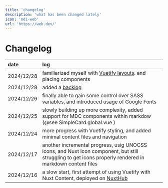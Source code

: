 ```yaml
---
title: 'changelog'
description: 'what has been changed lately'
icon: 'mdi-web'
url: 'https://web.dev/'
---
```


# Changelog


| date | log |
| :-- | :-- |
| 2024/12/28 | familiarized myself with [Vuetify layouts](https://vuetifyjs.com/en/features/application-layout/#placing-components). and placing components |
| 2024/12/28 | added a [backlog](/meta/backlog) |
| 2024/12/26 | finally able to gain some control over SASS variables, and introduced usage of Google Fonts |
| 2024/12/25 | slowly building up more complexity, added support for MDC components within markdow (@see SimpleCard.global.vue ) |
| 2024/12/24 | more progress with Vuetify styling, and added minimal content files and navigation |
| 2024/12/17 | another incremental progress, usig UNOCSS icons, and Nuxt Icon component, but still struggling to get icons properly rendered in markdown content files |
| 2024/12/16 | a slow start, first attempt of using Vuetify with Nuxt Content, deployed on [NuxtHub](https://admin.hub.nuxt.com/marco-a-almeida/hello-edge/production) |
